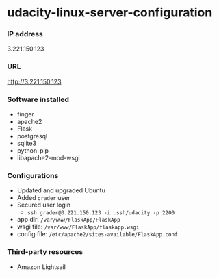 # udacity-linux-server-configuration

### IP address

3.221.150.123


### URL

http://3.221.150.123


### Software installed

* finger
* apache2
* Flask
* postgresql
* sqlite3 
* python-pip
* libapache2-mod-wsgi


### Configurations

* Updated and upgraded Ubuntu 
* Added ```grader``` user
* Secured user login
  * ```ssh grader@3.221.150.123 -i .ssh/udacity -p 2200 ```
* app dir: ```/var/www/FlaskApp/FlaskApp```
* wsgi file: ```/var/www/FlaskApp/flaskapp.wsgi```
* config file: ```/etc/apache2/sites-available/FlaskApp.conf```


### Third-party resources

* Amazon Lightsail
